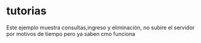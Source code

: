# tutorias
Este ejemplo muestra consultas,ingreso y eliminación, no subire el servidor por motivos de tiempo pero ya saben cmo funciona
